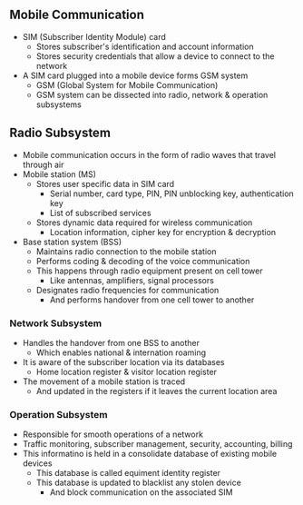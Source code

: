 ## Mobile Communication
- SIM (Subscriber Identity Module) card
  - Stores subscriber's identification and account information
  - Stores security credentials that allow a device to connect to the network
- A SIM card plugged into a mobile device forms GSM system
  - GSM (Global System for Mobile Communication)
  - GSM system can be dissected into radio, network & operation subsystems

## Radio Subsystem
- Mobile communication occurs in the form of radio waves that travel through air
- Mobile station (MS)
  - Stores user specific data in SIM card
    - Serial number, card type, PIN, PIN unblocking key, authentication key
    - List of subscribed services
  - Stores dynamic data required for wireless communication
    - Location information, cipher key for encryption & decryption
- Base station system (BSS)
  - Maintains radio connection to the mobile station
  - Performs coding & decoding of the voice communication
  - This happens through radio equipment present on cell tower
    - Like antennas, amplifiers, signal processors
  - Designates radio frequencies for communication
    - And performs handover from one cell tower to another

### Network Subsystem
- Handles the handover from one BSS to another
  - Which enables national & internation roaming
- It is aware of the subscriber location via its databases
  - Home location register & visitor location register
- The movement of a mobile station is traced
  - And updated in the registers if it leaves the current location area

### Operation Subsystem
- Responsible for smooth operations of a network
- Traffic monitoring, subscriber management, security, accounting, billing
- This informatino is held in a consolidate database of existing mobile devices
  - This database is called equiment identity register
  - This database is updated to blacklist any stolen device
    - And block communication on the associated SIM
